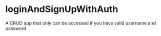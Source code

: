 # loginAndSignUpWithAuth
A CRUD app that only can be accessed if you have valid username and password
